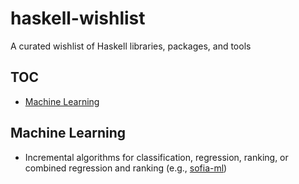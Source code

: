 # haskell-wishlist
A curated wishlist of Haskell libraries, packages, and tools

## TOC

- [Machine Learning](#machine-learning)

## Machine Learning

- Incremental algorithms for classification, regression, ranking, or combined regression and ranking (e.g., [sofia-ml](https://code.google.com/p/sofia-ml/))
